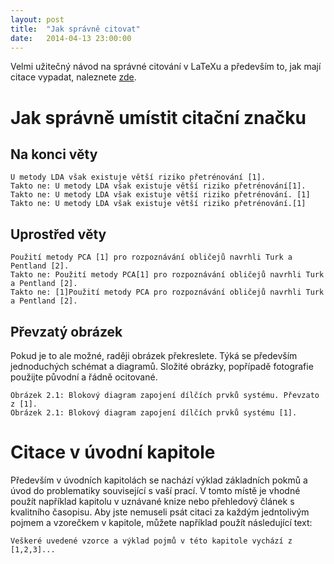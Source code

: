 ```yaml
---
layout: post
title:  "Jak správně citovat"
date:   2014-04-13 23:00:00
---
```


Velmi užitečný návod na správné citování v LaTeXu a především to, jak mají citace vypadat, naleznete [zde][citace].

[citace]: http://www.fit.vutbr.cz/~martinek/latex/citace.html.cs

# Jak správně umístit citační značku

## Na konci věty
    
    U metody LDA však existuje větší riziko přetrénování [1].
    Takto ne: U metody LDA však existuje větší riziko přetrénování[1].
    Takto ne: U metody LDA však existuje větší riziko přetrénování. [1]
    Takto ne: U metody LDA však existuje větší riziko přetrénování.[1]
    
## Uprostřed věty

    Použití metody PCA [1] pro rozpoznávání obličejů navrhli Turk a Pentland [2].
    Takto ne: Použití metody PCA[1] pro rozpoznávání obličejů navrhli Turk a Pentland [2].
    Takto ne: [1]Použití metody PCA pro rozpoznávání obličejů navrhli Turk a Pentland [2].

## Převzatý obrázek
Pokud je to ale možné, raději obrázek překreslete. Týká se především jednoduchých schémat a diagramů. Složité obrázky, popřípadě fotografie použijte původní a řádně ocitované.

    Obrázek 2.1: Blokový diagram zapojení dílčích prvků systému. Převzato z [1].
    Obrázek 2.1: Blokový diagram zapojení dílčích prvků systému [1].
    

# Citace v úvodní kapitole
Především v úvodních kapitolách se nachází výklad základních pokmů a úvod do problematiky související s vaší prací. V tomto místě je vhodné použít například kapitolu v uznávané knize nebo přehledový článek s kvalitního časopisu. Aby jste nemuseli psát citaci za každým jedntolivým pojmem a vzorečkem v kapitole, můžete například použít následující text:

    Veškeré uvedené vzorce a výklad pojmů v této kapitole vychází z [1,2,3]...
    
    